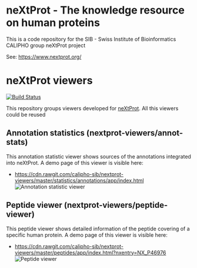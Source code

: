 # neXtProt - The knowledge resource on human proteins

This is a code repository for the SIB - Swiss Institute of Bioinformatics CALIPHO group neXtProt project

See: https://www.nextprot.org/

# neXtProt viewers

[![Build Status](https://travis-ci.org/calipho-sib/nextprot-viewers.svg?branch=master)](https://travis-ci.org/calipho-sib/nextprot-viewers)

This repository groups viewers developed for [neXtProt](https://www.nextprot.org).
All this viewers could be reused


## Annotation statistics (nextprot-viewers/annot-stats)

This annotation statistic viewer shows sources of the annotations integrated into neXtProt.
A demo page of this viewer is visible here:
* https://cdn.rawgit.com/calipho-sib/nextprot-viewers/master/statistics/annotations/app/index.html
![Annotation statistic viewer](./statistics/annotations/app/assets/img/annot-stats-screenshot.png)


## Peptide viewer (nextprot-viewers/peptide-viewer)

This peptide viewer shows detailed information of the peptide covering of a specific human protein.
A demo page of this viewer is visible here:
* https://cdn.rawgit.com/calipho-sib/nextprot-viewers/master/peptides/app/index.html?nxentry=NX_P46976
![Peptide viewer](./peptides/app/assets/img/ScrSht_peptide-viewer.png)
